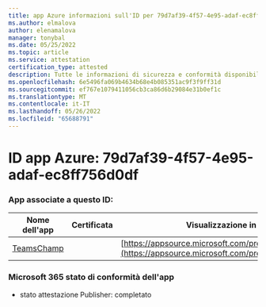 ```yaml
---
title: app Azure informazioni sull'ID per 79d7af39-4f57-4e95-adaf-ec8ff756d0df
ms.author: elmalova
author: elenamalova
manager: tonybal
ms.date: 05/25/2022
ms.topic: article
ms.service: attestation
certification_type: attested
description: Tutte le informazioni di sicurezza e conformità disponibili per 79d7af39-4f57-4e95-adaf-ec8ff756d0df.
ms.openlocfilehash: 6e5496fa069b4634b68e4b085351ac9f3f9ff31d
ms.sourcegitcommit: ef767e1079411056cb3ca86d6b29084e31b0ef1c
ms.translationtype: MT
ms.contentlocale: it-IT
ms.lasthandoff: 05/26/2022
ms.locfileid: "65688791"
---
```

# <a name="azure-app-id-79d7af39-4f57-4e95-adaf-ec8ff756d0df"></a>ID app Azure: 79d7af39-4f57-4e95-adaf-ec8ff756d0df


### <a name="apps-associated-with-this-id"></a>App associate a questo ID:
| **Nome dell'app** | **Certificata** | **Visualizzazione in AppSource** |
|--------------|---------------|-----------------------|
| [TeamsChamp](../forward/WA200001487.md) |  | [https://appsource.microsoft.com/product/office/WA200001487](https://appsource.microsoft.com/product/office/WA200001487) |

### <a name="microsoft-365-app-compliance-status"></a>Microsoft 365 stato di conformità dell'app
- stato attestazione Publisher: completato
